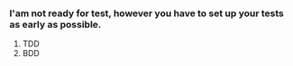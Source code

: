 

### I'am not ready for test, however you have to set up your tests as early as possible.

1. TDD
2. BDD

